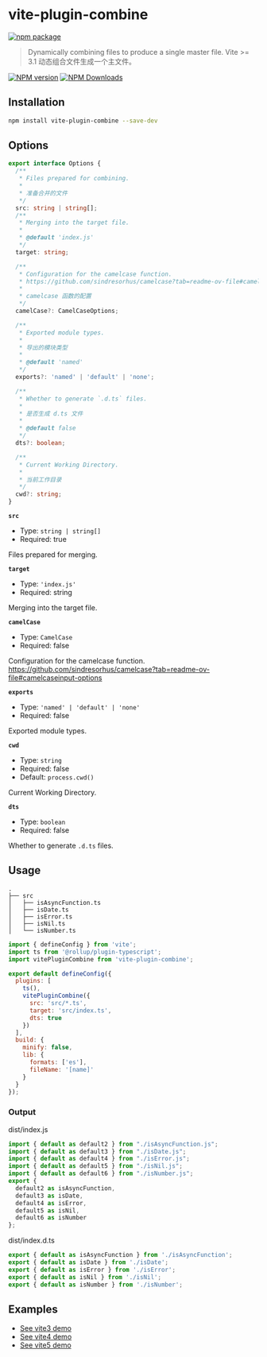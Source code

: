 # vite-plugin-combine

[![npm package](https://nodei.co/npm/vite-plugin-combine.png?downloads=true&downloadRank=true&stars=true)](https://www.npmjs.com/package/vite-plugin-combine)

> Dynamically combining files to produce a single master file. Vite >= 3.1
> 动态组合文件生成一个主文件。

[![NPM version](https://img.shields.io/npm/v/vite-plugin-combine.svg?style=flat)](https://npmjs.org/package/vite-plugin-combine)
[![NPM Downloads](https://img.shields.io/npm/dm/vite-plugin-combine.svg?style=flat)](https://npmjs.org/package/vite-plugin-combine)

## Installation

```bash
npm install vite-plugin-combine --save-dev
```

## Options

```ts
export interface Options {
  /**
   * Files prepared for combining.
   *
   * 准备合并的文件
   */
  src: string | string[];
  /**
   * Merging into the target file.
   *
   * @default 'index.js'
   */
  target: string;

  /**
   * Configuration for the camelcase function.
   * https://github.com/sindresorhus/camelcase?tab=readme-ov-file#camelcaseinput-options
   *
   * camelcase 函数的配置
   */
  camelCase?: CamelCaseOptions;

  /**
   * Exported module types.
   *
   * 导出的模块类型
   *
   * @default 'named'
   */
  exports?: 'named' | 'default' | 'none';

  /**
   * Whether to generate `.d.ts` files.
   *
   * 是否生成 d.ts 文件
   *
   * @default false
   */
  dts?: boolean;

  /**
   * Current Working Directory.
   *
   * 当前工作目录
   */
  cwd?: string;
}
```

**`src`**
* Type: `string | string[]`
* Required: true

Files prepared for merging.

**`target`**
* Type: `'index.js'`
* Required: string

Merging into the target file.

**`camelCase`**
* Type: `CamelCase`
* Required: false

Configuration for the camelcase function. https://github.com/sindresorhus/camelcase?tab=readme-ov-file#camelcaseinput-options

**`exports`**
* Type: `'named' | 'default' | 'none'`
* Required: false

Exported module types.

**`cwd`**
* Type: `string`
* Required: false
* Default: `process.cwd()`

Current Working Directory.

**`dts`**
* Type: `boolean`
* Required: false

Whether to generate `.d.ts` files.

## Usage

```dir
.
├── src
│   ├── isAsyncFunction.ts
│   ├── isDate.ts
│   ├── isError.ts
│   ├── isNil.ts
│   └── isNumber.ts
```

```js
import { defineConfig } from 'vite';
import ts from '@rollup/plugin-typescript';
import vitePluginCombine from 'vite-plugin-combine';

export default defineConfig({
  plugins: [
    ts(),
    vitePluginCombine({
      src: 'src/*.ts',
      target: 'src/index.ts',
      dts: true
    })
  ],
  build: {
    minify: false,
    lib: {
      formats: ['es'],
      fileName: '[name]'
    }
  }
});
```

### Output

dist/index.js
```js
import { default as default2 } from "./isAsyncFunction.js";
import { default as default3 } from "./isDate.js";
import { default as default4 } from "./isError.js";
import { default as default5 } from "./isNil.js";
import { default as default6 } from "./isNumber.js";
export {
  default2 as isAsyncFunction,
  default3 as isDate,
  default4 as isError,
  default5 as isNil,
  default6 as isNumber
};
```

dist/index.d.ts
```ts
export { default as isAsyncFunction } from './isAsyncFunction';
export { default as isDate } from './isDate';
export { default as isError } from './isError';
export { default as isNil } from './isNil';
export { default as isNumber } from './isNumber';
```

## Examples

* [See vite3 demo](../../examples/vite3-combine)
* [See vite4 demo](../../examples/vite4-combine)
* [See vite5 demo](../../examples/vite5-combine)
